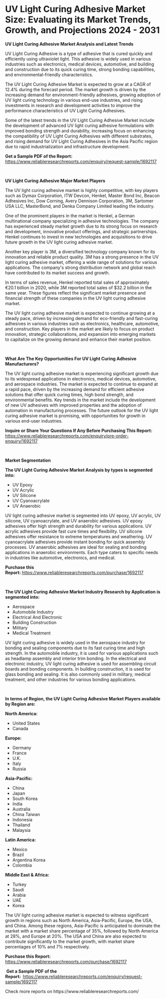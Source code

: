 <p><h1>UV Light Curing Adhesive Market Size: Evaluating its Market Trends, Growth, and Projections 2024 - 2031</h1></p><p><strong>UV Light Curing Adhesive Market Analysis and Latest Trends</strong></p>
<p><p>UV Light Curing Adhesive is a type of adhesive that is cured quickly and efficiently using ultraviolet light. This adhesive is widely used in various industries such as electronics, medical devices, automotive, and building and construction due to its quick curing time, strong bonding capabilities, and environmental-friendly characteristics.</p><p>The UV Light Curing Adhesive Market is expected to grow at a CAGR of 12.4% during the forecast period. The market growth is driven by the increasing demand for environment-friendly adhesives, growing adoption of UV light curing technology in various end-use industries, and rising investments in research and development activities to improve the performance characteristics of UV Light Curing Adhesives.</p><p>Some of the latest trends in the UV Light Curing Adhesive Market include the development of advanced UV light curing adhesive formulations with improved bonding strength and durability, increasing focus on enhancing the compatibility of UV Light Curing Adhesives with different substrates, and rising demand for UV Light Curing Adhesives in the Asia Pacific region due to rapid industrialization and infrastructure development.</p></p>
<p><strong>Get a Sample PDF of the Report:&nbsp;</strong> <a href="https://www.reliableresearchreports.com/enquiry/request-sample/1692117">https://www.reliableresearchreports.com/enquiry/request-sample/1692117</a></p>
<p>&nbsp;</p>
<p><strong>UV Light Curing Adhesive Major Market Players</strong></p>
<p><p>The UV light curing adhesive market is highly competitive, with key players such as Dymax Corporation, ITW Devcon, Henkel, Master Bond Inc, Beacon Adhesives Inc, Dow Corning, Avery Dennison Corporation, 3M, Sartomer USA LLC, MasterBond, and Denka Company Limited leading the industry.</p><p>One of the prominent players in the market is Henkel, a German multinational company specializing in adhesive technologies. The company has experienced steady market growth due to its strong focus on research and development, innovative product offerings, and strategic partnerships. Henkel continues to invest in new technologies and acquisitions to drive future growth in the UV light curing adhesive market.</p><p>Another key player is 3M, a diversified technology company known for its innovation and reliable product quality. 3M has a strong presence in the UV light curing adhesive market, offering a wide range of solutions for various applications. The company's strong distribution network and global reach have contributed to its market success and growth.</p><p>In terms of sales revenue, Henkel reported total sales of approximately €20.1 billion in 2020, while 3M reported total sales of $32.2 billion in the same year. These figures reflect the significant market presence and financial strength of these companies in the UV light curing adhesive market.</p><p>The UV light curing adhesive market is expected to continue growing at a steady pace, driven by increasing demand for eco-friendly and fast-curing adhesives in various industries such as electronics, healthcare, automotive, and construction. Key players in the market are likely to focus on product innovation, strategic collaborations, and expansion into emerging markets to capitalize on the growing demand and enhance their market position.</p></p>
<p>&nbsp;</p>
<p><strong>What Are The Key Opportunities For UV Light Curing Adhesive Manufacturers?</strong></p>
<p><p>The UV light curing adhesive market is experiencing significant growth due to its widespread applications in electronics, medical devices, automotive, and aerospace industries. The market is expected to continue to expand at a rapid pace, driven by the increasing demand for efficient adhesive solutions that offer quick curing times, high bond strength, and environmental benefits. Key trends in the market include the development of new UV adhesives with improved properties and the adoption of automation in manufacturing processes. The future outlook for the UV light curing adhesive market is promising, with opportunities for growth in various end-user industries.</p></p>
<p><strong>Inquire or Share Your Questions If Any Before Purchasing This Report:</strong> <a href="https://www.reliableresearchreports.com/enquiry/pre-order-enquiry/1692117">https://www.reliableresearchreports.com/enquiry/pre-order-enquiry/1692117</a></p>
<p>&nbsp;</p>
<p><strong>Market Segmentation</strong></p>
<p><strong>The UV Light Curing Adhesive Market Analysis by types is segmented into:</strong></p>
<p><ul><li>UV Epoxy</li><li>UV Acrylic</li><li>UV Silicone</li><li>UV Cyanoacrylate</li><li>UV Anaerobic</li></ul></p>
<p><p>UV light curing adhesive market is segmented into UV epoxy, UV acrylic, UV silicone, UV cyanoacrylate, and UV anaerobic adhesives. UV epoxy adhesives offer high strength and durability for various applications. UV acrylic adhesives provide fast cure times and flexibility. UV silicone adhesives offer resistance to extreme temperatures and weathering. UV cyanoacrylate adhesives provide instant bonding for quick assembly processes. UV anaerobic adhesives are ideal for sealing and bonding applications in anaerobic environments. Each type caters to specific needs in industries like automotive, electronics, and medical.</p></p>
<p><strong>Purchase this Report:&nbsp;</strong><a href="https://www.reliableresearchreports.com/purchase/1692117">https://www.reliableresearchreports.com/purchase/1692117</a></p>
<p>&nbsp;</p>
<p><strong>The UV Light Curing Adhesive Market Industry Research by Application is segmented into:</strong></p>
<p><ul><li>Aerospace</li><li>Automobile Industry</li><li>Electrical And Electronic</li><li>Building Construction</li><li>Military</li><li>Medical Treatment</li></ul></p>
<p><p>UV light curing adhesive is widely used in the aerospace industry for bonding and sealing components due to its fast curing time and high strength. In the automobile industry, it is used for various applications such as headlamp assembly and interior trim bonding. In the electrical and electronic industry, UV light curing adhesive is used for assembling circuit boards and bonding components. In building construction, it is used for glass bonding and sealing. It is also commonly used in military, medical treatment, and other industries for various bonding applications.</p></p>
<p>&nbsp;</p>
<p><strong>In terms of Region, the UV Light Curing Adhesive Market Players available by Region are:</strong></p>
<p>
    <p> <strong> North America: </strong>
        <ul>
            <li>United States</li>
            <li>Canada</li>
        </ul>
        </p> 
    <p> <strong> Europe: </strong>
        <ul>
            <li>Germany</li>
            <li>France</li>
            <li>U.K.</li>
            <li>Italy</li>
            <li>Russia</li>
        </ul>
        </p> 
    <p> <strong> Asia-Pacific: </strong>
        <ul>
            <li>China</li>
            <li>Japan</li>
            <li>South Korea</li>
            <li>India</li>
            <li>Australia</li>
            <li>China Taiwan</li>
            <li>Indonesia</li>
            <li>Thailand</li>
            <li>Malaysia</li>
        </ul>
        </p> 
    <p> <strong> Latin America: </strong>
        <ul>
            <li>Mexico</li>
            <li>Brazil</li>
            <li>Argentina Korea</li>
            <li>Colombia</li>
        </ul>
        </p> 
    <p> <strong> Middle East & Africa: </strong>
        <ul>
            <li>Turkey</li>
            <li>Saudi</li>
            <li>Arabia</li>
            <li>UAE</li>
            <li>Korea</li>
        </ul>
    </p>
    </p>
<p><p>The UV light curing adhesive market is expected to witness significant growth in regions such as North America, Asia-Pacific, Europe, the USA, and China. Among these regions, Asia-Pacific is anticipated to dominate the market with a market share percentage of 35%, followed by North America at 28%, and Europe at 20%. The USA and China are also expected to contribute significantly to the market growth, with market share percentages of 10% and 7% respectively.</p></p>
<p><strong>Purchase this Report: </strong><a href="https://www.reliableresearchreports.com/purchase/1692117">https://www.reliableresearchreports.com/purchase/1692117</a></p>
<p>&nbsp;<strong>Get a Sample PDF of the Report:&nbsp;&nbsp;</strong><a href="https://www.reliableresearchreports.com/enquiry/request-sample/1692117">https://www.reliableresearchreports.com/enquiry/request-sample/1692117</a></p>
<p><strong></strong></p>
<p>Check more reports on https://www.reliableresearchreports.com/</p>